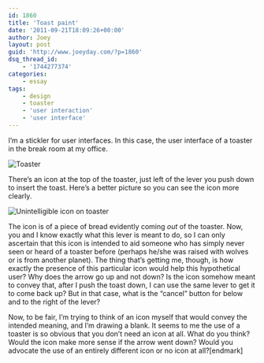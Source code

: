 ```yaml
---
id: 1860
title: 'Toast paint'
date: '2011-09-21T18:09:26+00:00'
author: Joey
layout: post
guid: 'http://www.joeyday.com/?p=1860'
dsq_thread_id:
    - '1744277374'
categories:
    - essay
tags:
    - design
    - toaster
    - 'user interaction'
    - 'user interface'
---
```


I’m a stickler for user interfaces. In this case, the user interface of a toaster in the break room at my office.

![Toaster](http://joeyday.com/wp-content/uploads/2011/09/Photo-Sep-19-1-28-32-PM-e1316464771875.jpg)

There’s an icon at the top of the toaster, just left of the lever you push down to insert the toast. Here’s a better picture so you can see the icon more clearly.

![Unintelligible icon on toaster](http://joeyday.com/wp-content/uploads/2011/09/Photo-Sep-19-1-28-23-PM-e1316464952721.jpg)

The icon is of a piece of bread evidently coming *out* of the toaster. Now, you and I know exactly what this lever is meant to do, so I can only ascertain that this icon is intended to aid someone who has simply never seen or heard of a toaster before (perhaps he/she was raised with wolves or is from another planet). The thing that’s getting me, though, is how exactly the presence of this particular icon would help this hypothetical user? Why does the arrow go up and not down? Is the icon somehow meant to convey that, after I push the toast down, I can use the same lever to get it to come back up? But in that case, what is the “cancel” button for below and to the right of the lever?

Now, to be fair, I’m trying to think of an icon myself that would convey the intended meaning, and I’m drawing a blank. It seems to me the use of a toaster is so obvious that you don’t need an icon at all. What do you think? Would the icon make more sense if the arrow went down? Would you advocate the use of an entirely different icon or no icon at all?\[endmark\]